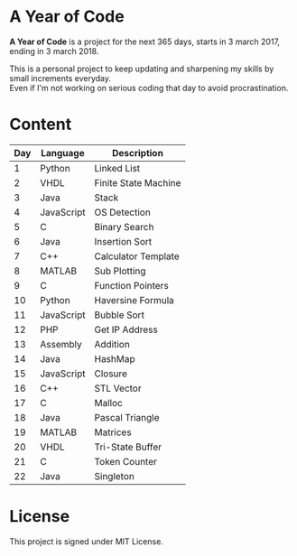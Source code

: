 # A Year of Code

**A Year of Code** is a project for the next 365 days, starts in 3 march 2017, ending in 3 march 2018.

This is a personal project to keep updating and sharpening my skills by small increments everyday. <br/>
Even if I'm not working on serious coding that day to avoid procrastination.

# Content


| Day | Language | Description |
| --- | --- | --- |
| 1 | Python | Linked List |
| 2 | VHDL | Finite State Machine  |
| 3 | Java | Stack |
| 4 | JavaScript | OS Detection |
| 5 | C | Binary Search |
| 6 | Java | Insertion Sort |
| 7 | C++ | Calculator Template |
| 8 | MATLAB |  Sub Plotting |
| 9 | C | Function Pointers |
| 10 | Python | Haversine Formula |
| 11 | JavaScript | Bubble Sort |
| 12 | PHP | Get IP Address |
| 13 | Assembly | Addition |
| 14 | Java | HashMap |
| 15 | JavaScript | Closure |
| 16 | C++ | STL Vector |
| 17 | C | Malloc |
| 18 | Java | Pascal Triangle |
| 19 | MATLAB | Matrices |
| 20 | VHDL | Tri-State Buffer  |
| 21 | C | Token Counter  |
| 22 | Java | Singleton  |


# License

This project is signed under MIT License.
